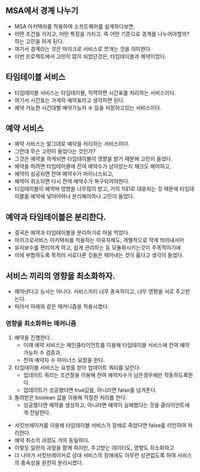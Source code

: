 ## MSA에서 경계 나누기
* MSA 아키텍처를 적용하여 소프트웨어를 설계하다보면,
* 어떤 조건을 가지고, 어떤 특징을 가지고, 즉 어떤 기준으로 경계를 나누어야할까? 하는 고민을 하게 된다.
* 여기서 경계라는 것은 마이크로 서비스로 쪼개는 것을 의미한다.
* 이번 프로젝트에서 고민이 많이 되었던것은, 타임테이블과 예약이었다.

## 타임테이블 서비스
* 타임테이블 서비스는 타임테이블, 직역하면 시간표를 처리하는 서비스이다.
* 여기서 시간표는 가게의 예약표라고 생각하면 된다.
* 예약 가능한 시간대별 예약가능자 수 등을 저장하고있는 서비스이다.

## 예약 서비스
* 예약 서비스는 말그대로 예약을 처리하는 서비스이다.
* 그런데 무슨 고민이 들었다는 것인가?
* 그것은 예약을 하게되면 타임테이블이 영향을 받기 때문에 고민이 들었다.
* 예약을 하려면 타임테이블에 잔여 예약수가 남아있는지 체크도 해야하고,
* 예약이 성공되면 잔여 예약수가 마이너스되고,
* 예약이 취소되면 다시 잔여 예약수가 복구되어야한다.
* 타임테이블이 예약에 영향을 너무많이 받고, 거의 1대1로 대응되는 것 때문에 타임테이블을 예약에 넣어야하나 분리해야하나 고민이 들었다.

## 예약과 타임테이블은 분리한다.
* 결국은 예약과 타임테이블을 분리하기로 마음 먹었다.
* 마이크로서비스 아키텍처를 적용하는 이유자체도, 개별적으로 작게 띄어내서어
* 유지보수를 편리하게 하고, 쉽게 관리하는 등 모듈화시키는것이 주목적이기에
* 이에 부합하도록 목적이 서로다른 것들은 떼어내는 것이 옳다고 생각이 들었다.

## 서비스 끼리의 영향을 최소화하자.
* 떼어낸다고 능사는 아니다. 서비스끼리 너무 종속적이고, 너무 영향을 서로 주고받는다.
* 따라서 아래와 같은 매커니즘을 적용시켰다.
### 영향을 최소화하는 매커니즘
1. 예약을 진행한다. 
    * 이때 예약 서비스는 페인클라이언트를 이용해 타임테이블 서비스에 잔여 예약 가능자 수 검증과,
    * 잔여 예약자 수 마이너스 요청을 한다.
2. 타임테이블 서비스는 요청을 받아 업데이트 쿼리를 날린다. 
    * 업데이트 쿼리는 조건절을 이용해 잔여 예약자수가 남은경우에만 작동하도록한다.
    * 업데이트가 성공했다면 true값을, 아니라면 false를 넘겨준다.
3. 돌려받은 boolean 값을 이용해 적절한 처리를 한다.
    * 성공했다면 예약을 생성하고, 아니라면 예약이 실패했다는 것을 클라이언트에게 전달한다.
* 서킷브레이커를 이용해 타임테이블 서비스가 장애로 죽었다면 false를 리턴하여 처리한다.
* 예약 취소의 과정도 거의 동일하다.
* 이렇듯 일련의 과정을 함께 하지만, 주고받는 데이터도, 영향도 최소화하고
* 더 나아가 서킷브레이커로 상대 서비스의 장애에도 아무런 상관없도록 하여 서비스의 종속성을 완전히 분리시켰다.